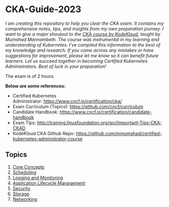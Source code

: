 # CKA-Guide-2023

*I am creating this repository to help you clear the CKA exam. It contains my comprehensive notes, tips, and insights from my own preparation journey.
I want to give a major shoutout to the [CKA course by KodeKloud](https://kodekloud.com/courses/certified-kubernetes-administrator-cka/), taught by Mumshad Mannambeth. The course was instrumental in my learning and understanding of Kubernetes.
I've compiled this information to the best of my knowledge and research. 
If you come across any mistakes or have suggestions for improvement, please let me know so it can benefit future learners.
Let us succeed together in becoming Certified Kubernetes Administrators. Best of luck in your preparation!*

The exam is of 2 hours.

**Below are some references:**

- Certified Kubernetes Administrator: https://www.cncf.io/certification/cka/
- Exam Curriculum (Topics): https://github.com/cncf/curriculum
- Candidate Handbook: https://www.cncf.io/certification/candidate-handbook
- Exam Tips: http://training.linuxfoundation.org/go//Important-Tips-CKA-CKAD
- KodeKloud CKA Github Repo: https://github.com/mmumshad/certified-kubernetes-administrator-course 

## Topics

1. [Core Concepts](https://github.com/anshumanrana331/CKA-Guide-2023/blob/main/CoreConcepts.md)
2. [Scheduling](https://github.com/anshumanrana331/CKA-Guide-2023/blob/main/Scheduling.md)
3. [Logging and Monitoring]()
4. [Application Lifecycle Management](https://github.com/anshumanrana331/CKA-Guide-2023/blob/main/ApplicationLifecycleManagement.md)
5. [Security](https://github.com/anshumanrana331/CKA-Guide-2023/blob/main/Security.md)
6. [Storage](https://github.com/anshumanrana331/CKA-Guide-2023/blob/main/Storage.md)
7. [Networking](https://github.com/anshumanrana331/CKA-Guide-2023/blob/main/Networking.md)